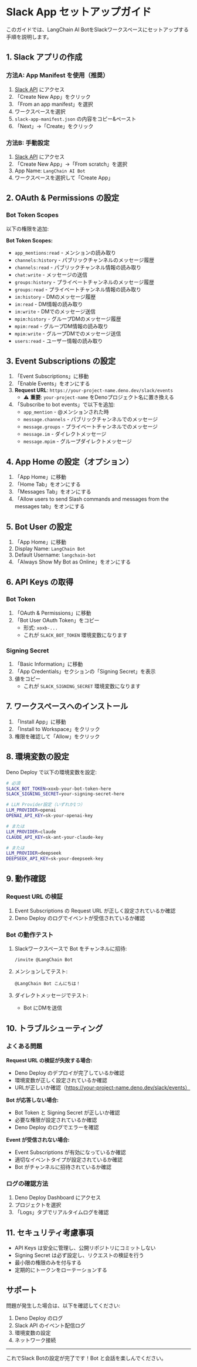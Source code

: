 # Slack App セットアップガイド

このガイドでは、LangChain AI BotをSlackワークスペースにセットアップする手順を説明します。

## 1. Slack アプリの作成

### 方法A: App Manifest を使用（推奨）

1. [Slack API](https://api.slack.com/apps) にアクセス
2. 「Create New App」をクリック
3. 「From an app manifest」を選択
4. ワークスペースを選択
5. `slack-app-manifest.json` の内容をコピー&ペースト
6. 「Next」→「Create」をクリック

### 方法B: 手動設定

1. [Slack API](https://api.slack.com/apps) にアクセス
2. 「Create New App」→「From scratch」を選択
3. App Name: `LangChain AI Bot`
4. ワークスペースを選択して「Create App」

## 2. OAuth & Permissions の設定

### Bot Token Scopes
以下の権限を追加:

**Bot Token Scopes:**
- `app_mentions:read` - メンションの読み取り
- `channels:history` - パブリックチャンネルのメッセージ履歴
- `channels:read` - パブリックチャンネル情報の読み取り
- `chat:write` - メッセージの送信
- `groups:history` - プライベートチャンネルのメッセージ履歴
- `groups:read` - プライベートチャンネル情報の読み取り
- `im:history` - DMのメッセージ履歴
- `im:read` - DM情報の読み取り
- `im:write` - DMでのメッセージ送信
- `mpim:history` - グループDMのメッセージ履歴
- `mpim:read` - グループDM情報の読み取り
- `mpim:write` - グループDMでのメッセージ送信
- `users:read` - ユーザー情報の読み取り

## 3. Event Subscriptions の設定

1. 「Event Subscriptions」に移動
2. 「Enable Events」をオンにする
3. **Request URL**: `https://your-project-name.deno.dev/slack/events`
   - ⚠️ **重要**: `your-project-name` をDenoプロジェクト名に置き換える
4. 「Subscribe to bot events」で以下を追加:
   - `app_mention` - @メンションされた時
   - `message.channels` - パブリックチャンネルでのメッセージ
   - `message.groups` - プライベートチャンネルでのメッセージ  
   - `message.im` - ダイレクトメッセージ
   - `message.mpim` - グループダイレクトメッセージ

## 4. App Home の設定（オプション）

1. 「App Home」に移動  
2. 「Home Tab」をオンにする
3. 「Messages Tab」をオンにする
4. 「Allow users to send Slash commands and messages from the messages tab」をオンにする

## 5. Bot User の設定

1. 「App Home」に移動
2. Display Name: `LangChain Bot`
3. Default Username: `langchain-bot`
4. 「Always Show My Bot as Online」をオンにする

## 6. API Keys の取得

### Bot Token
1. 「OAuth & Permissions」に移動
2. 「Bot User OAuth Token」をコピー
   - 形式: `xoxb-...`
   - これが `SLACK_BOT_TOKEN` 環境変数になります

### Signing Secret  
1. 「Basic Information」に移動
2. 「App Credentials」セクションの「Signing Secret」を表示
3. 値をコピー
   - これが `SLACK_SIGNING_SECRET` 環境変数になります

## 7. ワークスペースへのインストール

1. 「Install App」に移動
2. 「Install to Workspace」をクリック
3. 権限を確認して「Allow」をクリック

## 8. 環境変数の設定

Deno Deploy で以下の環境変数を設定:

```bash
# 必須
SLACK_BOT_TOKEN=xoxb-your-bot-token-here
SLACK_SIGNING_SECRET=your-signing-secret-here

# LLM Provider設定（いずれか1つ）
LLM_PROVIDER=openai
OPENAI_API_KEY=sk-your-openai-key

# または
LLM_PROVIDER=claude  
CLAUDE_API_KEY=sk-ant-your-claude-key

# または
LLM_PROVIDER=deepseek
DEEPSEEK_API_KEY=sk-your-deepseek-key
```

## 9. 動作確認

### Request URL の検証
1. Event Subscriptions の Request URL が正しく設定されているか確認
2. Deno Deploy のログでイベントが受信されているか確認

### Bot の動作テスト
1. Slackワークスペースで Bot をチャンネルに招待:
   ```
   /invite @LangChain Bot
   ```

2. メンションしてテスト:
   ```
   @LangChain Bot こんにちは！
   ```

3. ダイレクトメッセージでテスト:
   - Bot にDMを送信

## 10. トラブルシューティング

### よくある問題

**Request URL の検証が失敗する場合:**
- Deno Deploy のデプロイが完了しているか確認
- 環境変数が正しく設定されているか確認
- URLが正しいか確認（https://your-project-name.deno.dev/slack/events）

**Bot が応答しない場合:**
- Bot Token と Signing Secret が正しいか確認
- 必要な権限が設定されているか確認
- Deno Deploy のログでエラーを確認

**Event が受信されない場合:**
- Event Subscriptions が有効になっているか確認
- 適切なイベントタイプが設定されているか確認
- Bot がチャンネルに招待されているか確認

### ログの確認方法
1. Deno Deploy Dashboard にアクセス
2. プロジェクトを選択
3. 「Logs」タブでリアルタイムログを確認

## 11. セキュリティ考慮事項

- API Keys は安全に管理し、公開リポジトリにコミットしない
- Signing Secret は必ず設定し、リクエストの検証を行う
- 最小限の権限のみを付与する
- 定期的にトークンをローテーションする

## サポート

問題が発生した場合は、以下を確認してください:
1. Deno Deploy のログ
2. Slack API のイベント配信ログ
3. 環境変数の設定
4. ネットワーク接続

---

これでSlack Botの設定が完了です！Bot と会話を楽しんでください。